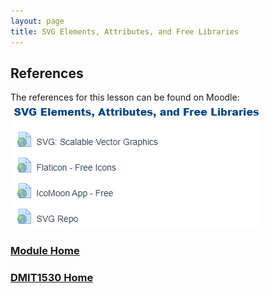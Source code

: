 ```yaml
---
layout: page
title: SVG Elements, Attributes, and Free Libraries
---
```


## References
The references for this lesson can be found on Moodle:<br>
![moodle-links.jpg](files/moodle-links.jpg)

### [Module Home](../)
### [DMIT1530 Home](../../)